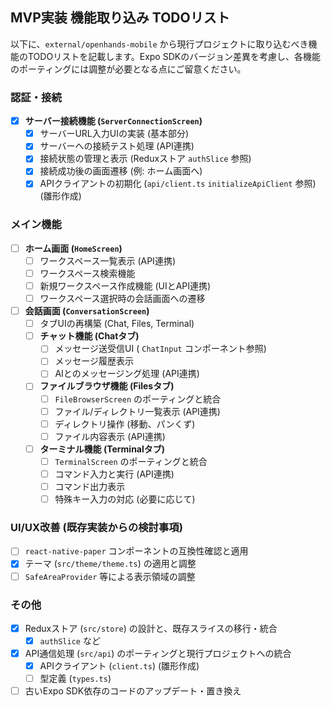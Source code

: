 ## MVP実装 機能取り込み TODOリスト

以下に、`external/openhands-mobile` から現行プロジェクトに取り込むべき機能のTODOリストを記載します。Expo SDKのバージョン差異を考慮し、各機能のポーティングには調整が必要となる点にご留意ください。

### 認証・接続
- [x] **サーバー接続機能 (`ServerConnectionScreen`)**
    - [x] サーバーURL入力UIの実装 (基本部分)
    - [x] サーバーへの接続テスト処理 (API連携)
    - [x] 接続状態の管理と表示 (Reduxストア `authSlice` 参照)
    - [x] 接続成功後の画面遷移 (例: ホーム画面へ)
    - [x] APIクライアントの初期化 (`api/client.ts` `initializeApiClient` 参照) (雛形作成)

### メイン機能
- [ ] **ホーム画面 (`HomeScreen`)**
    - [ ] ワークスペース一覧表示 (API連携)
    - [ ] ワークスペース検索機能
    - [ ] 新規ワークスペース作成機能 (UIとAPI連携)
    - [ ] ワークスペース選択時の会話画面への遷移

- [ ] **会話画面 (`ConversationScreen`)**
    - [ ] タブUIの再構築 (Chat, Files, Terminal)
    - [ ] **チャット機能 (Chatタブ)**
        - [ ] メッセージ送受信UI ( `ChatInput` コンポーネント参照)
        - [ ] メッセージ履歴表示
        - [ ] AIとのメッセージング処理 (API連携)
    - [ ] **ファイルブラウザ機能 (Filesタブ)**
        - [ ] `FileBrowserScreen` のポーティングと統合
        - [ ] ファイル/ディレクトリ一覧表示 (API連携)
        - [ ] ディレクトリ操作 (移動、パンくず)
        - [ ] ファイル内容表示 (API連携)
    - [ ] **ターミナル機能 (Terminalタブ)**
        - [ ] `TerminalScreen` のポーティングと統合
        - [ ] コマンド入力と実行 (API連携)
        - [ ] コマンド出力表示
        - [ ] 特殊キー入力の対応 (必要に応じて)

### UI/UX改善 (既存実装からの検討事項)
- [ ] `react-native-paper` コンポーネントの互換性確認と適用
- [x] テーマ (`src/theme/theme.ts`) の適用と調整
- [ ] `SafeAreaProvider` 等による表示領域の調整

### その他
- [x] Reduxストア (`src/store`) の設計と、既存スライスの移行・統合
    - [x] `authSlice` など
- [x] API通信処理 (`src/api`) のポーティングと現行プロジェクトへの統合
    - [x] APIクライアント (`client.ts`) (雛形作成)
    - [ ] 型定義 (`types.ts`)
- [ ] 古いExpo SDK依存のコードのアップデート・置き換え
